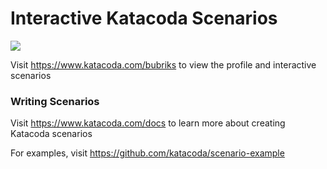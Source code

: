 # Interactive Katacoda Scenarios

[![](http://shields.katacoda.com/katacoda/bubriks/count.svg)](https://www.katacoda.com/bubriks "Get your profile on Katacoda.com")

Visit https://www.katacoda.com/bubriks to view the profile and interactive scenarios

### Writing Scenarios
Visit https://www.katacoda.com/docs to learn more about creating Katacoda scenarios

For examples, visit https://github.com/katacoda/scenario-example

